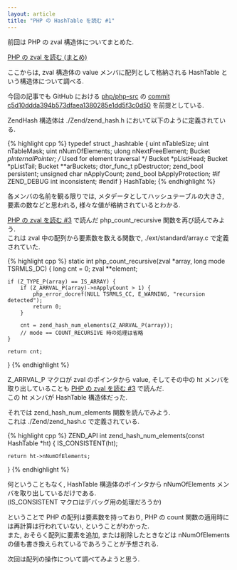 ```yaml
---
layout: article
title: "PHP の HashTable を読む #1"
---
```


前回は PHP の zval 構造体についてまとめた.

[PHP の zval を読む (まとめ)](/2012/01/08/reading-zval-wrapping-up.html)

ここからは, zval 構造体の value メンバに配列として格納される HashTable という構造体について調べる.

今回の記事でも GitHub における [php/php-src](https://github.com/php/php-src) の [commit c5d10ddda394b573dfaea1380285e1dd5f3c0d50](https://github.com/php/php-src/tree/c5d10ddda394b573dfaea1380285e1dd5f3c0d50) を前提としている.

ZendHash 構造体は ./Zend/zend_hash.h において以下のように定義されている.

{% highlight cpp %}
typedef struct _hashtable {
  uint nTableSize;
  uint nTableMask;
  uint nNumOfElements;
  ulong nNextFreeElement;
  Bucket *pInternalPointer; /* Used for element traversal */
  Bucket *pListHead;
  Bucket *pListTail;
  Bucket **arBuckets;
  dtor_func_t pDestructor;
  zend_bool persistent;
  unsigned char nApplyCount;
  zend_bool bApplyProtection;
#if ZEND_DEBUG
  int inconsistent;
#endif
} HashTable;
{% endhighlight %}

各メンバの名前を観る限りでは, メタデータとしてハッシュテーブルの大きさ, 要素の数などと思われる, 様々な値が格納されているとわかる.

[PHP の zval を読む #3](/2012/01/08/reading-zval-03.html) で読んだ php_count_recursive 関数を再び読んでみよう.  
これは zval 中の配列から要素数を数える関数で, ./ext/standard/array.c で定義されていた.

{% highlight cpp %}
static int php_count_recursive(zval *array, long mode TSRMLS_DC)
{
    long cnt = 0;
    zval **element;

    if (Z_TYPE_P(array) == IS_ARRAY) {
        if (Z_ARRVAL_P(array)->nApplyCount > 1) {
            php_error_docref(NULL TSRMLS_CC, E_WARNING, "recursion detected");
            return 0;
        }

        cnt = zend_hash_num_elements(Z_ARRVAL_P(array));
        // mode == COUNT_RECURSIVE 時の処理は省略
    }

    return cnt;
}
{% endhighlight %}

Z_ARRVAL_P マクロが zval のポインタから value, そしてその中の ht メンバを取り出していることも [PHP の zval を読む #3](/2012/01/08/reading-zval-03.html) で読んだ.  
この ht メンバが HashTable 構造体だった.

それでは zend_hash_num_elements 関数を読んでみよう.  
これは ./Zend/zend_hash.c で定義されている.

{% highlight cpp %}
ZEND_API int zend_hash_num_elements(const HashTable *ht)
{
    IS_CONSISTENT(ht);

    return ht->nNumOfElements;
}
{% endhighlight %}

何ということもなく, HashTable 構造体のポインタから nNumOfElements メンバを取り出しているだけである.  
(IS_CONSISTENT マクロはデバッグ用の処理だろうか)

ということで PHP の配列は要素数を持っており, PHP の count 関数の適用時には再計算は行われていない, ということがわかった.  
また, おそらく配列に要素を追加, または削除したときなどは nNumOfElements の値も書き換えられているであろうことが予想される.

次回は配列の操作について調べてみようと思う.
